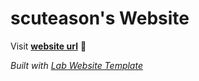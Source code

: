 
# scuteason's Website

Visit **[website url](#)** 🚀

_Built with [Lab Website Template](https://greene-lab.gitbook.io/lab-website-template-docs)_

